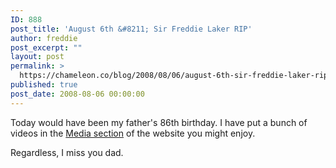```yaml
---
ID: 888
post_title: 'August 6th &#8211; Sir Freddie Laker RIP'
author: freddie
post_excerpt: ""
layout: post
permalink: >
  https://chameleon.co/blog/2008/08/06/august-6th-sir-freddie-laker-rip/
published: true
post_date: 2008-08-06 00:00:00
---
```

Today would have been my father's 86th birthday. I have put a bunch of videos in the <a title="Media section" href="https://takemetoyourleader.com/media/" target="_self">Media section</a> of the website you might enjoy.

Regardless, I miss you dad.